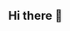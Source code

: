 ## Hi there 👋

<!--
**Dai-sys-aech/Dai-sys-aech** is a ✨ _special_ ✨ repository because its `README.md` (this file) appears on your GitHub profile.

Here are some ideas to get you started:
### Boas vindas ao meu perfil :blue_heart

- 🔭 I’m currently working on ...
- 🌱 I’m currently learning ...
- 👯 I’m looking to collaborate on ...
- 🤔 I’m looking for help with ...
- 💬 Ask me about ...
- 📫 How to reach me: ...
- 😄 Pronouns: ...
- ⚡ Fun fact: ...
-->
